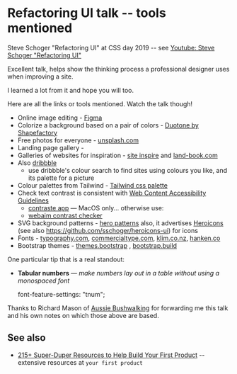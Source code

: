 ﻿# Refactoring UI talk -- tools mentioned


Steve Schoger  "Refactoring UI" at CSS day 2019 -- see [Youtube: Steve Schoger  "Refactoring UI"](https://www.youtube.com/watch?v=7Z9rrryIOC4)

Excellent talk, helps show the thinking process a professional designer uses when improving a site.

I learned a lot from it and hope you will too.

Here are all the links or tools mentioned. Watch the talk though!

 - Online image editing - [Figma](https://www.figma.com/)
 - Colorize a background based on a pair of colors - [Duotone by Shapefactory](https://duotone.shapefactory.co/)
 - Free photos for everyone - [unsplash.com](https://unsplash.com)
 - Landing page gallery -
 - Galleries of websites for inspiration - [site inspire](https://www.siteinspire.com) and [land-book.com](https://land-book.com)
 - Also [dribbble](https://dribbble.com/)
   - use dribbble's colour search to find sites using colours you like, and its palette for a picture
- Colour palettes from Tailwind - [Tailwind css palette](https://tailwindcss.com/docs/customizing-colors/#default-color-palette)
- Check text contrast is consistent with [Web Content Accessibility Guidelines](https://www.w3.org/TR/UNDERSTANDING-WCAG20/visual-audio-contrast-contrast.html)
   - [contraste app](https://contrasteapp.com) &mdash; MacOS only... otherwise use:
   - [webaim contrast checker](https://webaim.org/resources/contrastchecker/)
- SVG background patterns - [hero patterns](http://www.heropatterns.com/)  also, it advertises [Heroicons](http://www.heroicons.com/) (see also <https://github.com/sschoger/heroicons-ui>) for icons
- Fonts - [typography.com](https://www.typography.com), [commercialtype.com](https://commercialtype.com), [klim.co.nz](https://klim.co.nz), [hanken.co](https://hanken.co)
- Bootstrap themes - [themes.bootstrap](https://themes.getbootstrap.com/) , [bootstrap.build](https://bootstrap.build/)

One particular tip that is a real standout:

- **Tabular numbers** &mdash; *make numbers lay out in a table without using a monospaced font*

    font-feature-settings: "tnum";

Thanks to Richard Mason of [Aussie Bushwalking](https://www.aussiebushwalking.com) for forwarding me this talk and his own notes on which those above are based.

## See also

- [215+ Super-Duper Resources to Help Build Your First Product](https://yourfirstproduct.com/Info/Resources) -- extensive resources at `your first product`